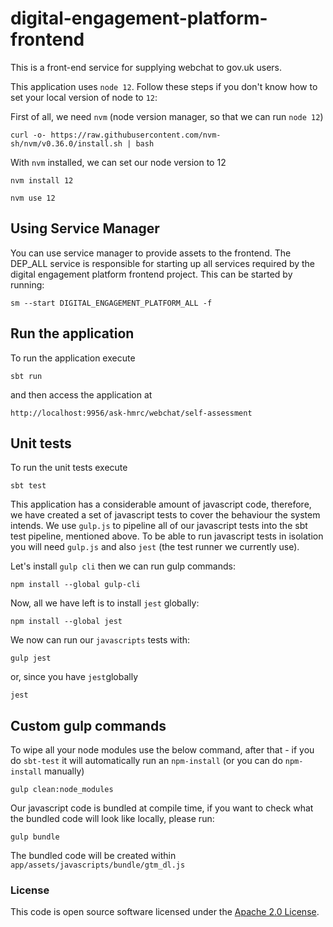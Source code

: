 digital-engagement-platform-frontend
=============

This is a front-end service for supplying webchat to gov.uk users.

This application uses `node 12`. Follow these steps if you don't know how to set your local version of node to `12`:

First of all, we need `nvm` (node version manager, so that we can run `node 12`)

```
curl -o- https://raw.githubusercontent.com/nvm-sh/nvm/v0.36.0/install.sh | bash
```

With `nvm` installed, we can set our node version to 12

```
nvm install 12
```

```
nvm use 12
```

## Using Service Manager

You can use service manager to provide assets to the frontend. The DEP_ALL service is responsible for starting up all services required by the digital engagement platform frontend project.
This can be started by running:

```
sm --start DIGITAL_ENGAGEMENT_PLATFORM_ALL -f
```

## Run the application

To run the application execute

```
sbt run
```

and then access the application at

```
http://localhost:9956/ask-hmrc/webchat/self-assessment
```

## Unit tests

To run the unit tests execute

```
sbt test
```

This application has a considerable amount of javascript code, therefore, we have created a set of javascript tests to cover the behaviour the system intends. We use `gulp.js` to pipeline all of our javascript tests into the sbt test pipeline, mentioned above. To be able to run javascript tests in isolation you will need `gulp.js` and also `jest` (the test runner we currently use). 

Let's install `gulp cli` then we can run gulp commands:

```
npm install --global gulp-cli
```

Now, all we have left is to install `jest` globally:

```
npm install --global jest
```

We now can run our `javascripts` tests with:
```
gulp jest
```
or, since you have `jest`globally
```
jest
```

## Custom gulp commands

To wipe all your node modules use the below command, after that - if you do `sbt-test` it will automatically run an `npm-install` (or you can do `npm-install` manually)

```
gulp clean:node_modules
```

Our javascript code is bundled at compile time, if you want to check what the bundled code will look like locally, please run:

```
gulp bundle
```

The bundled code will be created within `app/assets/javascripts/bundle/gtm_dl.js`

### License

This code is open source software licensed under the [Apache 2.0 License]("http://www.apache.org/licenses/LICENSE-2.0.html").
